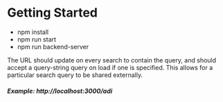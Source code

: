 # Getting Started

- npm install
- npm run start
- npm run backend-server

The URL should update on every search to contain the query, and should accept a query-string query on load if one is specified. This allows for a particular search query to be shared externally.
##### Example: http://localhost:3000/adi
